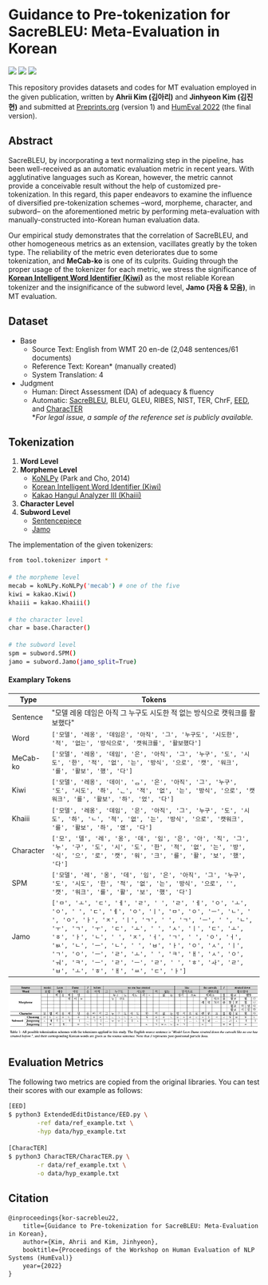 # Guidance to Pre-tokenization for SacreBLEU: Meta-Evaluation in Korean

<img src="https://img.shields.io/badge/Python-3766AB?style=flat-square&logo=Python&logoColor=white"/></a>
[<img src="https://img.shields.io/badge/Kakao-FFCD00?style=flat-square&logo=Kakao&logoColor=black"/></a>](https://www.kakaoenterprise.com)
<img src="https://img.shields.io/badge/License-Apache_2.0-blue.svg"/></a>

This repository provides datasets and codes for MT evaluation employed in the given publication, written by **Ahrii Kim (김아리)** and **Jinhyeon Kim (김진현)** and submitted at [Preprints.org](https://www.preprints.org/manuscript/202201.0018/v1) (version 1) and [HumEval 2022](https://openreview.net/forum?id=BWVeZdViVW5&referrer=%5BAuthor%20Console%5D(%2Fgroup%3Fid%3Daclweb.org%2FACL%2F2022%2FWorkshop%2FHumEval%2FAuthors%23your-submissions)) (the final version).


## Abstract
SacreBLEU, by incorporating a text normalizing step in the pipeline, has been well-received as an automatic evaluation metric in recent years. With agglutinative languages such as Korean, however, the metric cannot provide a conceivable result without the help of customized pre-tokenization. In this regard, this paper endeavors to examine the influence of diversified pre-tokenization schemes –word, morpheme, character, and subword– on the aforementioned metric by performing meta-evaluation with manually-constructed into-Korean human evaluation data.

Our empirical study demonstrates that the correlation of SacreBLEU, and other homogeneous metrics as an extension, vacillates greatly by the token type. The reliability of the metric even deteriorates due to some tokenization, and **MeCab-ko** is one of its culprits. Guiding through the proper usage of the tokenizer for each metric, we stress the significance of [**Korean Intelligent Word Identifier (Kiwi)**](https://github.com/bab2min/Kiwi) as the most reliable Korean tokenizer and the insignificance of the subword level, **Jamo (자음 & 모음)**, in MT evaluation.


## Dataset
- Base
    - Source Text: English from WMT 20 en-de (2,048 sentences/61 documents)
    - Reference Text: Korean* (manually created)
    - System Translation: 4
- Judgment
    - Human: Direct Assessment (DA) of adequacy & fluency
    - Automatic: [SacreBLEU](https://github.com/mjpost/sacrebleu), BLEU, GLEU, RIBES, NIST, TER, ChrF, [EED](https://aclanthology.org/W19-5359/), and [CharacTER](https://aclanthology.org/W16-2342/)   
    *_For legal issue, a sample of the reference set is publicly available._


## Tokenization
1. **Word Level**
2. **Morpheme Level**
    - [KoNLPy](https://konlpy.org/ko/latest/) (Park and Cho, 2014)
    - [Korean Intelligent Word Identifier (Kiwi)](https://github.com/bab2min/Kiwi)
    - [Kakao Hangul Analyzer III (Khaiii)](https://github.com/kakao/khaiii)
3. **Character Level**
4. **Subword Level**
    - [Sentencepiece](https://github.com/google/sentencepiece)
    - [Jamo](https://pypi.org/project/jamo/)


The implementation of the given tokenizers:
```sh
from tool.tokenizer import *

# the morpheme level
mecab = koNLPy.KoNLPy('mecab') # one of the five
kiwi = kakao.Kiwi()
khaiii = kakao.Khaiii()

# the character level
char = base.Character()

# the subword level
spm = subword.SPM()
jamo = subword.Jamo(jamo_split=True)
```


#### Examplary Tokens

|Type|Tokens|
|---|---|
|Sentence|"모델 레옹 데임은 아직 그 누구도 시도한 적 없는 방식으로 캣워크를 활보했다"|
|Word|`['모델', '레옹', '데임은', '아직', '그', '누구도', '시도한', '적', '없는', '방식으로', '캣워크를', '활보했다']`|
|MeCab-ko|`['모델', '레옹', '데임', '은', '아직', '그', '누구', '도', '시도', '한', '적', '없', '는', '방식', '으로', '캣', '워크', '를', '활보', '했', '다']`|
|Kiwi|`['모델', '레옹', '데이', 'ᆷ', '은', '아직', '그', '누구', '도', '시도', '하', 'ᆫ', '적', '없', '는', '방식', '으로', '캣워크', '를', '활보', '하', '었', '다']`|
|Khaiii|`['모델', '레옹', '데임', '은', '아직', '그', '누구', '도', '시도', '하', 'ㄴ', '적', '없', '는', '방식', '으로', '캣워크', '를', '활보', '하', '였', '다']`|
|Character|`['모', '델', '레', '옹', '데', '임', '은', '아', '직', '그', '누', '구', '도', '시', '도', '한', '적', '없', '는', '방', '식', '으', '로', '캣', '워', '크', '를', '활', '보', '했', '다']`|
|SPM|`['모델', '레', '옹', '데', '임', '은', '아직', '그', '누구', '도', '시도', '한', '적', '없', '는', '방식', '으로', '', '캣', '워크', '를', '활', '보', '했', '다']`|
|Jamo|`['ㅁ', 'ㅗ', 'ㄷ', 'ㅔ', 'ㄹ', ' ', 'ㄹ', 'ㅔ', 'ㅇ', 'ㅗ', 'ㅇ', ' ', 'ㄷ', 'ㅔ', 'ㅇ', 'ㅣ', 'ㅁ', 'ㅇ', 'ㅡ', 'ㄴ', ' ', 'ㅇ', 'ㅏ', 'ㅈ', 'ㅣ', 'ㄱ', ' ', 'ㄱ', 'ㅡ', ' ', 'ㄴ', 'ㅜ', 'ㄱ', 'ㅜ', 'ㄷ', 'ㅗ', ' ', 'ㅅ', 'ㅣ', 'ㄷ', 'ㅗ', 'ㅎ', 'ㅏ', 'ㄴ', ' ', 'ㅈ', 'ㅓ', 'ㄱ', ' ', 'ㅇ', 'ㅓ', 'ㅄ', 'ㄴ', 'ㅡ', 'ㄴ', ' ', 'ㅂ', 'ㅏ', 'ㅇ', 'ㅅ', 'ㅣ', 'ㄱ', 'ㅇ', 'ㅡ', 'ㄹ', 'ㅗ', ' ', 'ㅋ', 'ㅐ', 'ㅅ', 'ㅇ', 'ㅝ', 'ㅋ', 'ㅡ', 'ㄹ', 'ㅡ', 'ㄹ', ' ', 'ㅎ', 'ㅘ', 'ㄹ', 'ㅂ', 'ㅗ', 'ㅎ', 'ㅐ', 'ㅆ', 'ㄷ', 'ㅏ']`|


![table1](./table1.png)


## Evaluation Metrics
The following two metrics are copied from the original libraries. You can test their scores with our example as follows:

```sh
[EED]
$ python3 ExtendedEditDistance/EED.py \
        -ref data/ref_example.txt \
        -hyp data/hyp_example.txt

[CharacTER]
$ python3 CharacTER/CharacTER.py \
        -r data/ref_example.txt \
        -o data/hyp_example.txt
```


## Citation
    @inproceedings{kor-sacrebleu22,
        title={Guidance to Pre-tokenization for SacreBLEU: Meta-Evaluation in Korean},
        author={Kim, Ahrii and Kim, Jinhyeon},
        booktitle={Proceedings of the Workshop on Human Evaluation of NLP Systems (HumEval)}
        year={2022}
    }